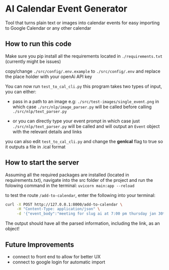 # AI Calendar Event Generator

Tool that turns plain text or images into calendar events for easy importing to Google Calendar or any other calendar

## How to run this code

Make sure you pip install all the requirements located in `./requirements.txt` (currently might be issues)

copy/change `./src/config/.env.example` to `./src/config/.env` and replace the place holder with your openAi API key

You can now run `test_to_cal_cli.py`
this program takes two types of input, you can either:

- pass in a path to an image e.g: `./src/test-images/single_event.png` in which case `./src/nlp/image_parser.py` will be called before calling `./src/nlp/text_parser.py`

- or you can directly type your event prompt in which case just `./src/nlp/text_parser.py` will be called and will output an `Event` object with the relevant details and links

you can also edit `test_to_cal_cli.py` and change the **genIcal** flag to true so it outputs a file in .ical format

## How to start the server

Assuming all the required packages are installed (located in requirements.txt), navigate into the src folder of the project and run the folowing command in the terminal:
`uvicorn main:app --reload`

to test the route `/add-to-calendar`, enter the following into your terminal:

```bash
curl -X POST http://127.0.0.1:8000/add-to-calendar \
     -H "Content-Type: application/json" \
     -d '{"event_body":"meeting for slug ai at 7:00 pm thursday jan 30th, attendees will be Anurag and Bob","platform":"google calendar"}'
```

The output should have all the parsed information, including the link, as an object!

## Future Improvements

- connect to front end to allow for better UX
- connect to google login for automatic import
